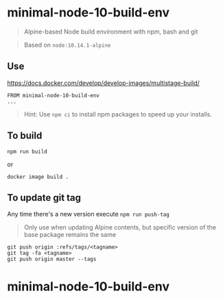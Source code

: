 # minimal-node-10-build-env

> Alpine-based Node build environment with npm, bash and git

> Based on `node:10.14.1-alpine`

## Use

https://docs.docker.com/develop/develop-images/multistage-build/

```
FROM minimal-node-10-build-env
...
```

> Hint: Use `npm ci` to install npm packages to speed up your installs.

## To build

```
npm run build
```

or


```
docker image build .
```

## To update git tag

Any time there's a new version execute `npm run push-tag`


> Only use when updating Alpine contents, but specific version of the base package remains the same

```
git push origin :refs/tags/<tagname>
git tag -fa <tagname>
git push origin master --tags
```
# minimal-node-10-build-env
